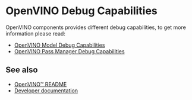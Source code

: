 # OpenVINO Debug Capabilities

OpenVINO components provides different debug capabilities, to get more information please read:

* [OpenVINO Model Debug Capabilities](https://docs.openvino.ai/2023.3/openvino_docs_OV_UG_Model_Representation.html#model-debug-capabilities)
* [OpenVINO Pass Manager Debug Capabilities](#todo)

## See also
 * [OpenVINO™ README](../../README.md)
 * [Developer documentation](../../docs/dev/index.md)
